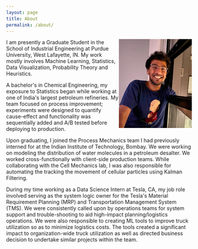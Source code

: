 ```yaml
---
layout: page
title: About
permalink: /about/
---
```


<img style="float: right;" src="/assets/img/posts/mynew.png">

I am presently a Graduate Student in the School of Industrial Engineering at Purdue University, West Lafayette, IN. My work mostly involves Machine Learning, Statistics, Data Visualization, Probability Theory and Heuristics. 

A bachelor's in Chemical Engineering, my exposure to Statistics began while working at one of India's largest petroleum refineries. My team focused on process improvement; experiments were designed to quantify cause-effect and functionality was sequentially added and A/B tested before deploying to production.

Upon graduating, I joined the Process Mechanics team I had previously interned for at the Indian Institute of Technology, Bombay. We were working on modeling the distribution of water molecules in a petroleum desalter. We worked cross-functionally with client-side production teams. While collaborating with the Cell Mechanics lab, I was also responsible for automating the tracking the movement of cellular particles using Kalman Filtering. 

During my time working as a Data Science Intern at Tesla, CA, my job role involved serving as the system logic owner for the Tesla's Material Requirement Planning (MRP) and Transportation Management System (TMS). We were consistently called upon by operations teams for system support and trouble-shooting to aid high-impact planning/logistics operations.
We were also responsible to creating ML tools to improve truck utilization so as to minimize logistics costs. The tools created a significant impact to organization-wide truck utilization as well as directed business decision to undertake similar projects within the team. 

